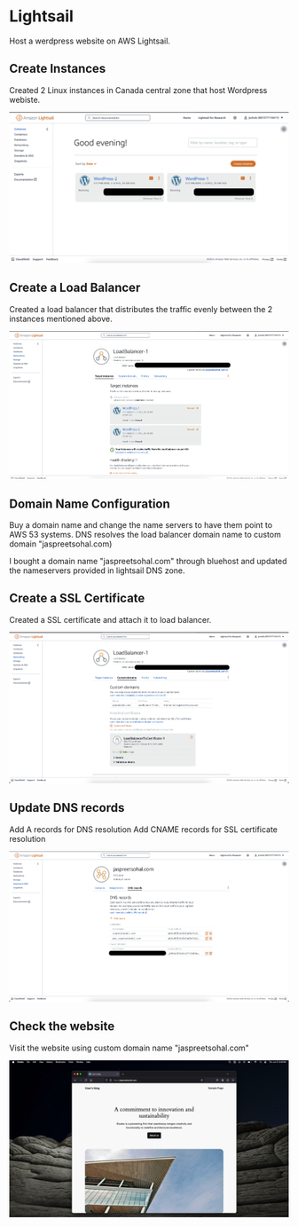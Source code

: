 # Lightsail

Host a werdpress website on AWS Lightsail. 


## Create Instances
Created 2 Linux instances in Canada central zone that host Wordpress webiste. 

![alt text](https://github.com/jaysohal/Lightsail/blob/main/linstances.png)


## Create a Load Balancer
Created a load balancer that distributes the traffic evenly between the 2 instances mentioned above. 

![alt text](https://github.com/jaysohal/Lightsail/blob/main/lloadbalancer.png)

## Domain Name Configuration
Buy a domain name and change the name servers to have them point to AWS 53 systems. DNS resolves the load balancer domain name to custom domain "jaspreetsohal.com)

I bought a domain name "jaspreetsohal.com" through bluehost and updated the nameservers provided in lightsail DNS zone. 

## Create a SSL Certificate
Created a SSL certificate and attach it to load balancer. 

![alt text](https://github.com/jaysohal/Lightsail/blob/main/lloadbalancer1.png)

## Update DNS records
Add A records for DNS resolution
Add CNAME records for SSL certificate resolution

![alt text](https://github.com/jaysohal/Lightsail/blob/main/ldns.png)

## Check the website
Visit the website using custom domain name "jaspreetsohal.com" 

![alt text](https://github.com/jaysohal/Lightsail/blob/main/websitedns.png)
